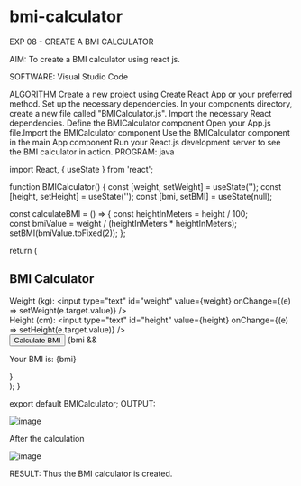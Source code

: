 # bmi-calculator

EXP 08 - CREATE A BMI CALCULATOR


AIM:
To create a BMI calculator using react js.

SOFTWARE:
Visual Studio Code

ALGORITHM
Create a new project using Create React App or your preferred method. Set up the necessary dependencies.
In your components directory, create a new file called "BMICalculator.js". Import the necessary React dependencies.
Define the BMICalculator component
Open your App.js file.Import the BMICalculator component
Use the BMICalculator component in the main App component
Run your React.js development server to see the BMI calculator in action.
PROGRAM:
java

import React, { useState } from 'react';

function BMICalculator() {
  const [weight, setWeight] = useState('');
  const [height, setHeight] = useState('');
  const [bmi, setBMI] = useState(null);

  const calculateBMI = () => {
    const heightInMeters = height / 100;    
    const bmiValue = weight / (heightInMeters * heightInMeters);
    setBMI(bmiValue.toFixed(2));
  };

  return (
    <div>
      <h2>BMI Calculator</h2>
      <div>
        <label htmlFor="weight">Weight (kg):</label>
        <input
          type="text"
          id="weight"
          value={weight}
          onChange={(e) => setWeight(e.target.value)}
        />
      </div>
      <div>
        <label htmlFor="height">Height (cm):</label>
        <input
          type="text"
          id="height"
          value={height}
          onChange={(e) => setHeight(e.target.value)}
        />
      </div>
      <button onClick={calculateBMI}>Calculate BMI</button>
      {bmi && <p>Your BMI is: {bmi}</p>}
    </div>
  );
}

export default BMICalculator;
OUTPUT:

![image](https://github.com/Shinysudhakar/bmi-calculator/assets/127575325/590b045e-532b-4e49-8231-aa3d1991caf6)

After the calculation

![image](https://github.com/Shinysudhakar/bmi-calculator/assets/127575325/9e45ac12-b836-408c-ba78-43a14c44f1e0)


RESULT:
Thus the BMI calculator is created.
